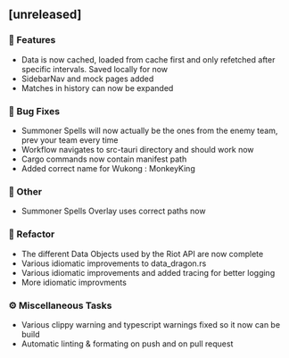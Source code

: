 ## [unreleased]

### 🚀 Features

- Data is now cached, loaded from cache first and only refetched after specific intervals. Saved locally for now
- SidebarNav and mock pages added
- Matches in history can now be expanded

### 🐛 Bug Fixes

- Summoner Spells will now actually be the ones from the enemy team, prev your team every time
- Workflow navigates to src-tauri directory and should work now
- Cargo commands now contain manifest path
- Added correct name for Wukong : MonkeyKing

### 💼 Other

- Summoner Spells Overlay uses correct paths now

### 🚜 Refactor

- The different Data Objects used by the Riot API are now complete
- Various idiomatic improvements to data_dragon.rs
- Various idiomatic improvements and added tracing for better logging
- More idiomatic improvments

### ⚙️ Miscellaneous Tasks

- Various clippy warning and typescript warnings fixed so it now can be build
- Automatic linting & formating on push and on pull request
